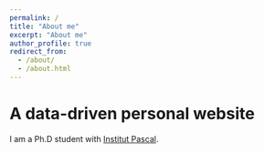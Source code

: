 ```yaml
---
permalink: /
title: "About me"
excerpt: "About me"
author_profile: true
redirect_from: 
  - /about/
  - /about.html
---
```


A data-driven personal website
========

I am a Ph.D student with [Institut Pascal](http://www.institutpascal.uca.fr/index.php/fr/).





